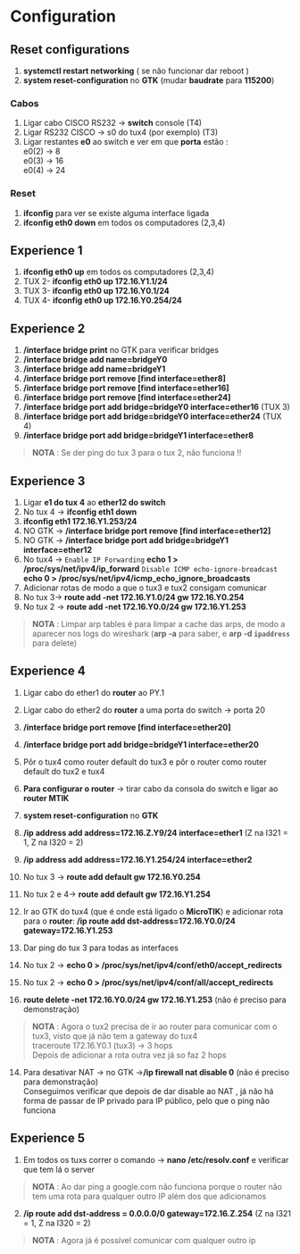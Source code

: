 # Configuration

## Reset configurations

1) **systemctl restart networking** ( se não funcionar dar reboot )
2) **system reset-configuration** no **GTK** (mudar **baudrate** para **115200**)

### Cabos 

1) Ligar cabo CISCO RS232 -> **switch** console (T4)
2) Ligar RS232 CISCO  -> s0 do tux4 (por exemplo) (T3)
3) Ligar restantes **e0** ao switch e ver em que **porta** estão : <br />
 e0(2) -> 8 <br />
 e0(3) -> 16 <br />
 e0(4) -> 24 <br />

### Reset
1) **ifconfig** para ver se existe alguma interface ligada
2) **ifconfig eth0 down** em todos os computadores (2,3,4)


## Experience 1

1) **ifconfig eth0 up** em todos os computadores (2,3,4)
2)  TUX 2- **ifconfig eth0 up 172.16.Y1.1/24**
3) TUX 3- **ifconfig eth0 up 172.16.Y0.1/24**
4) TUX 4- **ifconfig eth0 up 172.16.Y0.254/24**

## Experience 2

1) **/interface bridge print** no GTK para verificar bridges 
2) **/interface bridge add name=bridgeY0**
3) **/interface bridge add name=bridgeY1**
4) **/interface bridge port remove [find interface=ether8]**
5) **/interface bridge port remove [find interface=ether16]**
6) **/interface bridge port remove [find interface=ether24]**
7) **/interface bridge port add bridge=bridgeY0 interface=ether16** (TUX 3)
8) **/interface bridge port add bridge=bridgeY0 interface=ether24** (TUX 4)
9) **/interface bridge port add bridge=bridgeY1 interface=ether8** 

> **NOTA** : Se der ping do tux 3 para o tux 2, não funciona !!

## Experience 3

1) Ligar **e1 do tux 4** ao **ether12 do switch**
2) No tux 4 -> **ifconfig eth1 down**
3) **ifconfig eth1 172.16.Y1.253/24**
4) NO GTK -> **/interface bridge port remove [find interface=ether12]**
5) NO GTK -> **/interface bridge port add bridge=bridgeY1 interface=ether12**
6) No tux4 -> `Enable IP Forwarding` **echo 1 > /proc/sys/net/ipv4/ip_forward**
`Disable ICMP echo-ignore-broadcast` **echo 0 > /proc/sys/net/ipv4/icmp_echo_ignore_broadcasts**
7) Adicionar rotas de modo a que o tux3 e tux2 consigam comunicar <br />
8)  No tux 3-> **route add -net 172.16.Y1.0/24 gw 172.16.Y0.254**
9) No tux 2 -> **route add -net 172.16.Y0.0/24 gw 172.16.Y1.253**

> **NOTA** : Limpar arp tables é para limpar a cache das arps, de modo a aparecer nos logs do wireshark (**arp -a** para saber, e **arp -d `ipaddress`** para delete)

## Experience 4

1) Ligar cabo do ether1 do **router** ao PY.1 
2) Ligar cabo do ether2 do **router** a uma porta do switch -> porta 20
3) **/interface bridge port remove [find interface=ether20]**
4) **/interface bridge port add bridge=bridgeY1 interface=ether20**
5) Pôr o tux4 como router default do tux3 e pôr o router como router default do tux2 e tux4 
6) **Para configurar o router** -> tirar cabo da consola do switch e ligar ao **router MTIK**
7) **system reset-configuration** no **GTK** 
8) **/ip address add address=172.16.Z.Y9/24 interface=ether1** (Z na I321 = 1, Z na I320 = 2)
9) **/ip address add address=172.16.Y1.254/24 interface=ether2**
10) No tux 3 -> **route add default gw 172.16.Y0.254**
11) No tux 2 e 4-> **route add default gw 172.16.Y1.254**
12) Ir ao GTK do tux4 (que é onde está ligado o **MicroTIK**) e adicionar rota para o **router**: 
**/ip route add dst-address=172.16.Y0.0/24 gateway=172.16.Y1.253**

11) Dar ping do tux 3 para todas as interfaces

12) No tux 2 -> **echo 0 > /proc/sys/net/ipv4/conf/eth0/accept_redirects**
13) No tux 2 -> **echo 0 > /proc/sys/net/ipv4/conf/all/accept_redirects**

13) **route delete -net 172.16.Y0.0/24 gw 172.16.Y1.253** (não é preciso para demonstração)
> **NOTA** : Agora o tux2 precisa de ir ao router para comunicar com o tux3, visto que já não tem a gateway do tux4 <br />
traceroute 172.16.Y0.1 (tux3) -> 3 hops <br />
Depois de adicionar a rota outra vez já so faz 2 hops

14) Para desativar NAT -> no GTK ->**/ip firewall nat disable 0** (não é preciso para demonstração)
<br />Conseguimos verificar que depois de dar disable ao NAT , já não há forma de passar de IP privado para IP público, pelo que o ping não funciona

## Experience 5

1) Em todos os tuxs correr o comando -> **nano /etc/resolv.conf** e verificar que tem lá o server
> **NOTA** : Ao dar ping a google.com não funciona porque o router não tem uma rota para qualquer outro IP além dos que adicionamos
2) **/ip route add dst-address = 0.0.0.0/0 gateway=172.16.Z.254** (Z na I321 = 1, Z na I320 = 2) <br />
> **NOTA** : Agora já é possível comunicar com qualquer outro ip
